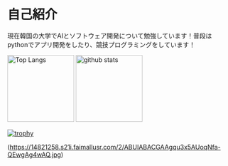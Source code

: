 # 自己紹介

現在韓国の大学でAIとソフトウェア開発について勉強しています！普段はpythonでアプリ開発をしたり、競技プログラミングをしています！


<p align="left"> 
  <img alt="Top Langs" height="150px" src="https://github-readme-stats.vercel.app/api/top-langs/?username=hirohiro-sys&layout=compact&count_private=true&show_icons=true&theme=onedark" />
  <img alt="github stats" height="150px" src="https://github-readme-stats.vercel.app/api?username=hirohiro-sys&count_private=true&show_icons=true&show_icons=true&theme=onedark" />
</p>

[![trophy](https://github-profile-trophy.vercel.app/?username=hirohiro-sys&theme=onedark&column=7
)](https://github.com/ryo-ma/github-profile-trophy)

(https://14821258.s21i.faimallusr.com/2/ABUIABACGAAgqu3x5AUoqNfa-QEwgAg4wAQ.jpg)
